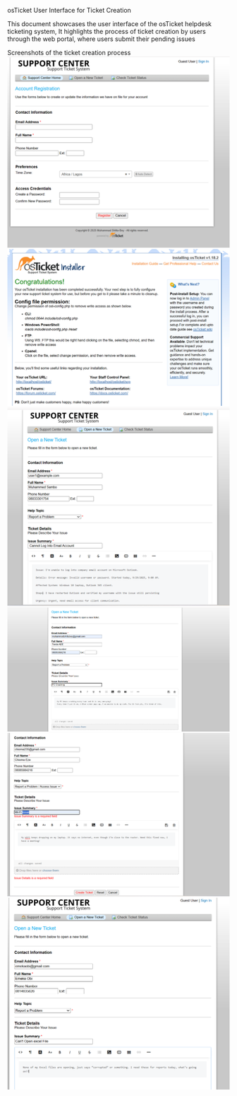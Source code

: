 osTicket User Interface for Ticket Creation

This document showcases the user interface of the osTicket helpdesk ticketing system, It highlights the process of ticket creation by users through the web portal, where users submit their pending issues

Screenshots of the ticket creation process
![alt text](Images/createaccountsignin.png)
![alt text](Images/osticket%20succesful%20installation.png)
![alt text](Images/support%20ticket%20system%201.png)
![alt text](Images/sample1.png)
![alt text](Images/sample2.png)
![alt text](Images/sample3.png)